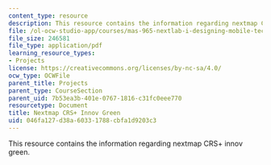 ```yaml
---
content_type: resource
description: This resource contains the information regarding nextmap CRS+ innov green.
file: /ol-ocw-studio-app/courses/mas-965-nextlab-i-designing-mobile-technologies-for-the-next-billion-users-fall-2008/046fa127d38a60331788cbfa1d9203c3_MITMAS_965F08_nextmap_m1.pdf
file_size: 246581
file_type: application/pdf
learning_resource_types:
- Projects
license: https://creativecommons.org/licenses/by-nc-sa/4.0/
ocw_type: OCWFile
parent_title: Projects
parent_type: CourseSection
parent_uid: 7b53ea3b-401e-0767-1816-c31fc0eee770
resourcetype: Document
title: Nextmap CRS+ Innov Green
uid: 046fa127-d38a-6033-1788-cbfa1d9203c3
---
```

This resource contains the information regarding nextmap CRS+ innov green.